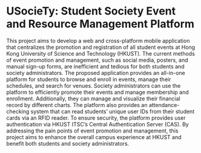 # USocieTy: Student Society Event and Resource Management Platform

This project aims to develop a web and cross-platform mobile application that centralizes the promotion and registration of all student events at Hong Kong University of Science and Technology (HKUST). The current methods of event promotion and management, such as social media, posters, and manual sign-up forms, are inefficient and tedious for both students and society administrators. The proposed application provides an all-in-one platform for students to browse and enroll in events, manage their schedules, and search for venues. Society administrators can use the platform to efficiently promote their events and manage membership and enrollment. Additionally, they can manage and visualize their financial record by different charts. The platform also provides an attendance-checking system that can read students’ unique user IDs from their student cards via an RFID reader. To ensure security, the platform provides user authentication via HKUST ITSC’s Central Authentication Server (CAS). By addressing the pain points of event promotion and management, this project aims to enhance the overall campus experience at HKUST and benefit both students and society administrators.
